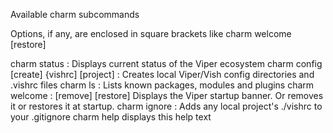 Available charm subcommands

Options, if any, are enclosed in square brackets like charm welcome [restore]

charm status : Displays  current status of the Viper ecosystem
charm config [create] {vishrc] [project] : Creates local  Viper/Vish config directories and .vishrc files
charm ls : Lists known packages, modules and plugins
charm welcome : [remove] [restore] Displays the Viper startup banner. Or removes it or restores it at startup.
charm ignore  : Adds any local project's  ./vishrc to your .gitignore
charm help displays this help text
